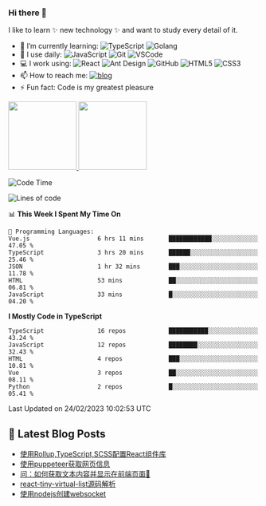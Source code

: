 <!--
**yxlazy/yxlazy** is a ✨ _special_ ✨ repository because its `README.md` (this file) appears on your GitHub profile.

Here are some ideas to get you started:

- 🔭 I’m currently working on ...
- 🌱 I’m currently learning ...
- 👯 I’m looking to collaborate on ...
- 🤔 I’m looking for help with ...
- 💬 Ask me about ...
- 📫 How to reach me: ...
- 😄 Pronouns: ...
- ⚡ Fun fact: ...
-->

### Hi there 👋

I like to learn ✨ new technology ✨ and want to study every detail of it.


- 🌱 I’m currently learning:
  ![TypeScript](https://img.shields.io/badge/-TypeScript-%23dfe6e9?style=plastic&logo=typescript)
  ![Golang](https://img.shields.io/badge/-Golang-%23ffffff?style=plastic&logo=go)
- 🚀 I use daily:
  ![JavaScript](https://img.shields.io/badge/-JavaScript-black?style=plastic&logo=javascript)
  ![Git](https://img.shields.io/badge/-Git-%23636e72?style=plastic&logo=git)
  ![VSCode](https://img.shields.io/badge/-VS%20Code-blue?style=plastic&logo=visual-studio-code)
- 💻 I work using:
  ![React](https://img.shields.io/badge/-React-181717?style=plastic&logo=react)
  ![Ant Design](https://img.shields.io/badge/-Ant%20Design-%230984e3?style=plastic&logo=ant-design)
  ![GitHub](https://img.shields.io/badge/-GitHub-181717?style=plastic&logo=github)
  ![HTML5](https://img.shields.io/badge/-HTML5-E34F26?style=plastic&logo=html5&logoColor=white)
  ![CSS3](https://img.shields.io/badge/-CSS3-1572B6?style=plastic&logo=css3)
- 📫 How to reach me: 
  [![blog](https://img.shields.io/badge/-Blog-success?style=plastic)](https://www.yxlazy.xyz)
- ⚡ Fun fact: Code is my greatest pleasure

<a href="https://github.com/yxlazy">
<img align="GitHub Stats" height="137px" src="https://github-readme-stats.vercel.app/api?username=yxlazy&hide_title=true&hide_border=true&show_icons=true&line_height=21&theme=vue-dark&border_radius=0" />
</a><a href="https://github.com/yxlazy/yxlazy">
  <img align="Top Langs" height="137px" src="https://github-readme-stats.vercel.app/api/top-langs/?username=yxlazy&hide_title=true&hide_border=true&layout=compact&theme=vue-dark&border_radius=0" />
</a>

<!--START_SECTION:waka-->
![Code Time](http://img.shields.io/badge/Code%20Time-109%20hrs%2051%20mins-blue)

![Lines of code](https://img.shields.io/badge/From%20Hello%20World%20I%27ve%20Written-966.6%20thousand%20lines%20of%20code-blue)

📊 **This Week I Spent My Time On** 

```text
💬 Programming Languages: 
Vue.js                   6 hrs 11 mins       ████████████░░░░░░░░░░░░░   47.05 % 
TypeScript               3 hrs 20 mins       ██████░░░░░░░░░░░░░░░░░░░   25.46 % 
JSON                     1 hr 32 mins        ███░░░░░░░░░░░░░░░░░░░░░░   11.78 % 
HTML                     53 mins             ██░░░░░░░░░░░░░░░░░░░░░░░   06.81 % 
JavaScript               33 mins             █░░░░░░░░░░░░░░░░░░░░░░░░   04.20 % 
```

**I Mostly Code in TypeScript** 

```text
TypeScript               16 repos            ███████████░░░░░░░░░░░░░░   43.24 % 
JavaScript               12 repos            ████████░░░░░░░░░░░░░░░░░   32.43 % 
HTML                     4 repos             ███░░░░░░░░░░░░░░░░░░░░░░   10.81 % 
Vue                      3 repos             ██░░░░░░░░░░░░░░░░░░░░░░░   08.11 % 
Python                   2 repos             █░░░░░░░░░░░░░░░░░░░░░░░░   05.41 % 
```




 Last Updated on 24/02/2023 10:02:53 UTC
<!--END_SECTION:waka-->

## 📕 Latest Blog Posts

<!-- BLOG-POST-LIST:START -->
- [使用Rollup,TypeScript,SCSS配置React组件库](https://www.yxlazy.xyz/2023/01/03/%E4%BD%BF%E7%94%A8Rollup-TypeScript-SCSS%E9%85%8D%E7%BD%AEReact%E7%BB%84%E4%BB%B6%E5%BA%93/)
- [使用puppeteer获取网页信息](https://www.yxlazy.xyz/2022/11/19/%E4%BD%BF%E7%94%A8puppeteer%E8%8E%B7%E5%8F%96%E7%BD%91%E9%A1%B5%E4%BF%A1%E6%81%AF/)
- [问：如何获取文本内容并显示在前端页面🤔](https://www.yxlazy.xyz/2022/11/04/%E9%97%AE%EF%BC%9A%E5%A6%82%E4%BD%95%E8%8E%B7%E5%8F%96%E6%96%87%E6%9C%AC%E5%86%85%E5%AE%B9%E5%B9%B6%E6%98%BE%E7%A4%BA%E5%9C%A8%E5%89%8D%E7%AB%AF%E9%A1%B5%E9%9D%A2%F0%9F%A4%94/)
- [react-tiny-virtual-list源码解析](https://www.yxlazy.xyz/2022/10/25/react-tiny-virtual-list%E6%BA%90%E7%A0%81%E8%A7%A3%E6%9E%90/)
- [使用nodejs创建websocket](https://www.yxlazy.xyz/2022/10/13/%E4%BD%BF%E7%94%A8nodejs%E5%88%9B%E5%BB%BAwebsocket/)
<!-- BLOG-POST-LIST:END -->
